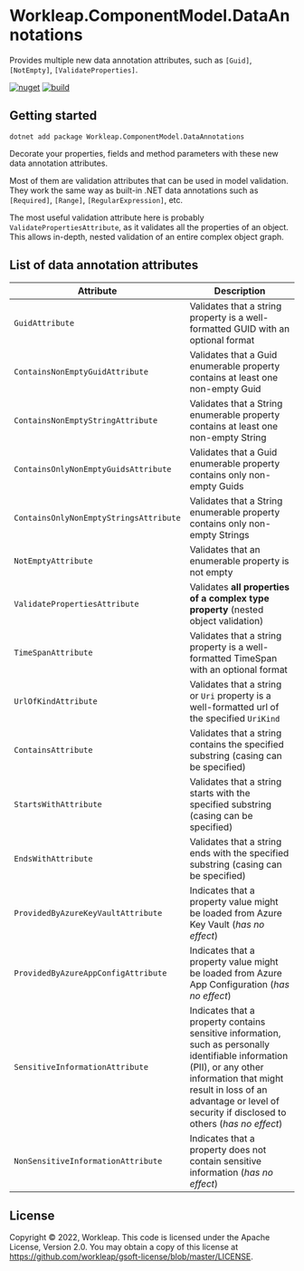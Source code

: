 # Workleap.ComponentModel.DataAnnotations

Provides multiple new data annotation attributes, such as `[Guid]`, `[NotEmpty]`, `[ValidateProperties]`.

[![nuget](https://img.shields.io/nuget/v/Workleap.ComponentModel.DataAnnotations.svg?logo=nuget)](https://www.nuget.org/packages/Workleap.ComponentModel.DataAnnotations/)
[![build](https://img.shields.io/github/actions/workflow/status/workleap/wl-componentmodel-dataannotations/publish.yml?logo=github)](https://github.com/workleap/wl-componentmodel-dataannotations/actions/workflows/publish.yml)


## Getting started

```
dotnet add package Workleap.ComponentModel.DataAnnotations
```

Decorate your properties, fields and method parameters with these new data annotation attributes.

Most of them are validation attributes that can be used in model validation. They work the same way as built-in .NET data annotations such as `[Required]`, `[Range]`, `[RegularExpression]`, etc.

The most useful validation attribute here is probably `ValidatePropertiesAttribute`, as it validates all the properties of an object. This allows in-depth, nested validation of an entire complex object graph.

## List of data annotation attributes

| Attribute                             | Description                                                                                                                                                                                                                                   |
|---------------------------------------|-----------------------------------------------------------------------------------------------------------------------------------------------------------------------------------------------------------------------------------------------|
| `GuidAttribute`                       | Validates that a string property is a well-formatted GUID with an optional format                                                                                                                                                             |
| `ContainsNonEmptyGuidAttribute`       | Validates that a Guid enumerable property contains at least one non-empty Guid                                                                                                                                                                                                                                              |
| `ContainsNonEmptyStringAttribute`     | Validates that a String enumerable property contains at least one non-empty String                                                                                                                                                           |
| `ContainsOnlyNonEmptyGuidsAttribute`  | Validates that a Guid enumerable property contains only non-empty Guids                                                                                                                                                                                                                                              |
| `ContainsOnlyNonEmptyStringsAttribute`| Validates that a String enumerable property contains only non-empty Strings                                                                                                                                                                                                                                             |
| `NotEmptyAttribute`                   | Validates that an enumerable property is not empty                                                                                                                                                                                            |
| `ValidatePropertiesAttribute`         | Validates **all properties of a complex type property** (nested object validation)                                                                                                                                                            |
| `TimeSpanAttribute`                   | Validates that a string property is a well-formatted TimeSpan with an optional format                                                                                                                                                         |
| `UrlOfKindAttribute`                  | Validates that a string or `Uri` property is a well-formatted url of the specified `UriKind`                                                                                                                                                  |
| `ContainsAttribute`                   | Validates that a string contains the specified substring (casing can be specified)                                                                                                                                                            |
| `StartsWithAttribute`                 | Validates that a string starts with the specified substring (casing can be specified)                                                                                                                                                         |
| `EndsWithAttribute`                   | Validates that a string ends with the specified substring (casing can be specified)                                                                                                                                                           |
| `ProvidedByAzureKeyVaultAttribute`    | Indicates that a property value might be loaded from Azure Key Vault (_has no effect_)                                                                                                                                                        |
| `ProvidedByAzureAppConfigAttribute`   | Indicates that a property value might be loaded from Azure App Configuration (_has no effect_)                                                                                                                                                |
| `SensitiveInformationAttribute`       | Indicates that a property contains sensitive information, such as personally identifiable information (PII), or any other information that might result in loss of an advantage or level of security if disclosed to others (_has no effect_) |
| `NonSensitiveInformationAttribute`    | Indicates that a property does not contain sensitive information (_has no effect_)                                                                                                                                                            |


## License

Copyright © 2022, Workleap. This code is licensed under the Apache License, Version 2.0. You may obtain a copy of this license at https://github.com/workleap/gsoft-license/blob/master/LICENSE.
